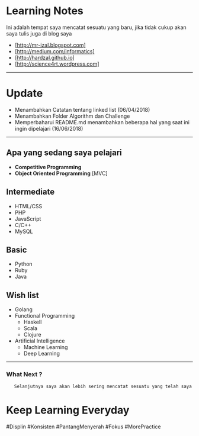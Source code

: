 # Learning Notes

Ini adalah tempat saya mencatat sesuatu yang baru, jika tidak cukup akan saya tulis juga di blog saya 
- [http://mr-izal.blogspot.com]
- [http://medium.com/informatics]
- [http://hardzal.github.io]
- [http://science4rt.wordpress.com]

-----------------------------------------------

# Update
- Menambahkan Catatan tentang linked list (06/04/2018)
- Menambahkan Folder Algorithm dan Challenge
- Memperbaharui README.md menambahkan beberapa hal yang saat ini ingin dipelajari (16/06/2018)

-----------------------------------------------

 ## Apa yang sedang saya pelajari
- __Competitive Programming__ 
- __Object Oriented Programming__ [MVC]

## Intermediate
   - HTML/CSS
   - PHP 
   - JavaScript
   - C/C++
   - MySQL
   
## Basic 
   - Python
   - Ruby
   - Java

## Wish list
   - Golang
   - Functional Programming
       - Haskell
       - Scala
       - Clojure
   - Artificial Intelligence
       - Machine Learning
       - Deep Learning
------------------------------------------

### What Next ?
 ```Markdown
    Selanjutnya saya akan lebih sering mencatat sesuatu yang telah saya pelajari saya, doakan saja semoga tiap minggu bisa terealisasi!
 ```
# Keep Learning Everyday 
#Displin #Konsisten #PantangMenyerah #Fokus #MorePractice
